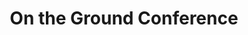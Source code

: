 ---
layout: default
title: On the Ground Conference
permalink: /fte-europe/on-the-ground-conference/
---